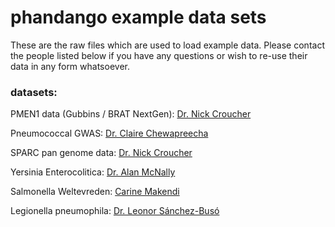 # phandango example data sets

These are the raw files which are used to load example data. Please contact the people listed below if you have any questions or wish to re-use their data in any form whatsoever.


### datasets:

PMEN1 data (Gubbins / BRAT NextGen): [Dr. Nick Croucher](mailto:n.croucher@imperial.ac.uk)

Pneumococcal GWAS: [Dr. Claire Chewapreecha](mailto:cc12@sanger.ac.uk)

SPARC pan genome data: [Dr. Nick Croucher](mailto:n.croucher@imperial.ac.uk)

Yersinia Enterocolitica: [Dr. Alan McNally](mailto:alan.mcnally@ntu.ac.uk)

Salmonella Weltevreden: [Carine Makendi](mailto:cm11@sanger.ac.uk)

Legionella pneumophila: [Dr. Leonor Sánchez-Busó](mailto:lsb@sanger.ac.uk)
